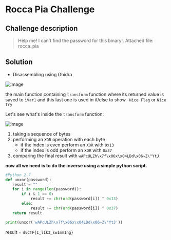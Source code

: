# Rocca Pia Challenge
## Challenge description
> Help me! I can't find the password for this binary!.
> Attached file: rocca_pia
## Solution
* Disassembling using Ghidra

![image](https://user-images.githubusercontent.com/60848443/111136918-847ba000-857e-11eb-8643-3e9eb20b7e9a.png)


the main function containing ``transform`` function where its returned value is saved to ``iVar1`` and this last one is used in if/else to show `` Nice Flag`` or ``Nice Try``

Let's see what's inside the ``transform`` function:

![image](https://user-images.githubusercontent.com/60848443/111137550-36b36780-857f-11eb-83a2-730bbb2b79f1.png)

1. taking a sequence of bytes
2. performing an ``XOR`` operation with each byte
   - if the index is even perform an ``XOR`` with ``0x13``
   - if the index is odd perform an ``XOR`` with ``0x37``
3. comparing the final result with ``wAPcULZh\x7f\x06x\x04LDd\x06~Z\"YtJ``

**now all we need is to do the inverse using a simple python script.**
```rocca_pia.py
#Python 2.7
def unxor(password):
   result = ""
   for i in range(len(password)):
       if i & 1 == 0:
           result += chr(ord(password[i]) ^ 0x13)
       else:
           result += chr(ord(password[i]) ^ 0x37)
   return result

print(unxor('wAPcULZh\x7f\x06x\x04LDd\x06~Z\"YtJ'))

```
result = ``dvCTF{I_l1k3_sw1mm1ng}``
